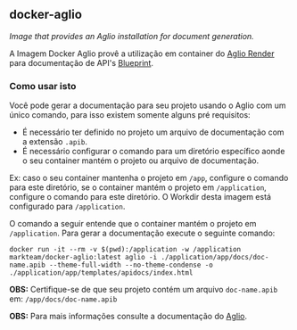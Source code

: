 ## docker-aglio

*Image that provides an Aglio installation for document generation.*

A Imagem Docker Aglio provê a utilização em container do [Aglio Render](https://github.com/danielgtaylor/aglio) para documentação de API's [Blueprint](https://apiblueprint.org/).

### Como usar isto

Você pode gerar a documentação para seu projeto usando o Aglio com um único comando, para isso existem somente alguns pré requisitos:

- É necessário ter definido no projeto um arquivo de documentação com a extensão `.apib`.
- É necessário configurar o comando para um diretório específico aonde o seu container mantém o projeto ou arquivo de documentação.

Ex: caso o seu container mantenha o projeto em `/app`, configure o comando para este diretório, se o container mantém o projeto em `/application`, configure o comando para este diretório. O Workdir desta imagem está configurado para `/application`.

O comando a seguir entende que o container mantém o projeto em `/application`. Para gerar a documentação execute o seguinte comando:

`docker run -it --rm -v $(pwd):/application -w /application markteam/docker-aglio:latest aglio -i ./application/app/docs/doc-name.apib --theme-full-width --no-theme-condense -o ./application/app/templates/apidocs/index.html`

**OBS:** Certifique-se de que seu projeto contém um arquivo `doc-name.apib` em: `/app/docs/doc-name.apib`

**OBS:** Para mais informações consulte a documentação do [Aglio](https://github.com/danielgtaylor/aglio).
